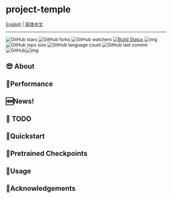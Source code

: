 # project-temple

[English](README.md) | [简体中文](README.zh-CN.md)

---

![GitHub stars](https://img.shields.io/github/stars/isLinXu/project-temple)
![GitHub forks](https://img.shields.io/github/forks/isLinXu/project-temple) 
![GitHub watchers](https://img.shields.io/github/watchers/isLinXu/project-temple) 
[![Build Status](https://img.shields.io/endpoint.svg?url=https%3A%2F%2Factions-badge.atrox.dev%2Fatrox%2Fsync-dotenv%2Fbadge&style=flat)](https://github.com/isLinXu/Yolov8_Efficient)  ![img](https://badgen.net/badge/icon/learning?icon=deepscan&label)![GitHub repo size](https://img.shields.io/github/repo-size/isLinXu/project-temple.svg) ![GitHub language count](https://img.shields.io/github/languages/count/isLinXu/project-temple)  ![GitHub last commit](https://img.shields.io/github/last-commit/isLinXu/project-temple) ![GitHub](https://img.shields.io/github/license/isLinXu/project-temple.svg?style=flat-square)![img](https://hits.dwyl.com/isLinXu/Yolov8_Efficient.svg)



## 😎 About

## 🥰Performance

## 🆕News!

## 🤔 TODO

## 🧙‍Quickstart

## 🧙‍Pretrained Checkpoints

## 🔨Usage

## 🌹Acknowledgements